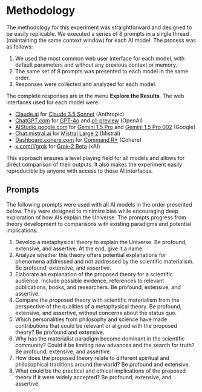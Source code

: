 # Methodology

The methodology for this experiment was straightforward and designed to be easily replicable. We executed a series of 8 prompts in a single thread (maintaining the same context window) for each AI model. The process was as follows:

1. We used the most common web user interface for each model, with default parameters and without any previous context or memory.
2. The same set of 8 prompts was presented to each model in the same order.
3. Responses were collected and analyzed for each model.

The complete responses are in the menu **Explore the Results**. The web interfaces used for each model were:

- [Claude.ai](https://claude.ai) for [Claude 3.5 Sonnet](results/claude-3-5-sonnet.html) (Anthropic)
- [ChatGPT.com](https://chatgpt.com) for [GPT-4o](results/gpt-4o.html) and [o1-preview](results/o1-preview.html) (OpenAI)
- [AIStudio.google.com](https://ai.google.com) for [Gemini 1.5 Pro](results/gemini-1-5-pro.html) and [Gemini 1.5 Pro 002](results/gemini-1-5-pro-002.html) (Google)
- [Chat.mistral.ai](https://chat.mistral.ai) for [Mistral Large 2](results/mistral-large-2.html) (Mistral)
- [Dashboard.cohere.com](https://dashboard.cohere.com/playground/chat) for [Command R+](results/command-r-plus.html) (Cohere)
- [x.com/i/grok](https://x.com/i/grok) for [Grok-2 Beta](results/grok-2-beta.html) (xAI)

This approach ensures a level playing field for all models and allows for direct comparison of their outputs. It also makes the experiment easily reproducible by anyone with access to these AI interfaces.

## Prompts

The following prompts were used with all AI models in the order presented below. They were designed to minimize bias while encouraging deep exploration of how AIs explain the Universe. The prompts progress from theory development to comparisons with existing paradigms and potential implications.

1. Develop a metaphysical theory to explain the Universe. Be profound, extensive, and assertive. At the end, give it a name.
2. Analyze whether this theory offers potential explanations for phenomena addressed and not addressed by the scientific materialism. Be profound, extensive, and assertive.
3. Elaborate an explanation of the proposed theory for a scientific audience. Include possible evidence, references to relevant publications, books, and researchers. Be profound, extensive, and assertive.
4. Compare the proposed theory with scientific materialism from the perspective of the qualities of a metaphysical theory. Be profound, extensive, and assertive, without concerns about the status quo.
5. Which personalities from philosophy and science have made contributions that could be relevant or aligned with the proposed theory? Be profound and extensive.
6. Why has the materialist paradigm become dominant in the scientific community? Could it be limiting new advances and the search for truth? Be profound, extensive, and assertive.
7. How does the proposed theory relate to different spiritual and philosophical traditions around the world? Be profound and extensive.
8. What could be the practical and ethical implications of the proposed theory if it were widely accepted? Be profound, extensive, and assertive.
